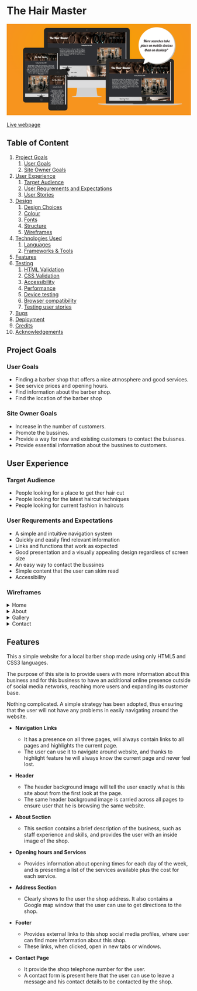 # The Hair Master

![Mockup image](docs/am-i-responsive.png)

[Live webpage](https://r-moruju.github.io/CI_PP1_TH/index.html)

## Table of Content

1. [Project Goals](#project-goals)
    1. [User Goals](#user-goals)
    2. [Site Owner Goals](#site-owner-goals)
2. [User Experience](#user-experience)
    1. [Target Audience](#target-audience)
    2. [User Requrements and Expectations](#user-requrements-and-expectations)
    3. [User Stories](#user-stories)
3. [Design](#design)
    1. [Design Choices](#design-choices)
    2. [Colour](#colours)
    3. [Fonts](#fonts)
    4. [Structure](#structure)
    5. [Wireframes](#wireframes)
4. [Technologies Used](#technologies-used)
    1. [Languages](#languages)
    2. [Frameworks & Tools](#frameworks-&-tools)
5. [Features](#features)
6. [Testing](#validation)
    1. [HTML Validation](#HTML-validation)
    2. [CSS Validation](#CSS-validation)
    3. [Accessibility](#accessibility)
    4. [Performance](#performance)
    5. [Device testing](#performing-tests-on-various-devices)
    6. [Browser compatibility](#browser-compatability)
    7. [Testing user stories](#testing-user-stories)
8. [Bugs](#Bugs)
9. [Deployment](#deployment)
10. [Credits](#credits)
11. [Acknowledgements](#acknowledgements)

## Project Goals 

### User Goals
- Finding a barber shop that offers a nice atmosphere and good services.
- See service prices and opening hours.
- Find information about the barber shop.
- Find the location of the barber shop

### Site Owner Goals
- Increase in the number of customers.
- Promote the bussines.
- Provide a way for new and existing customers to contact the buissnes.
- Provide essential information about the bussines to customers.

## User Experience

### Target Audience
- People looking for a place to get ther hair cut
- People looking for the latest haircut techniques
- People looking for current fashion in haircuts

### User Requrements and Expectations

- A simple and intuitive navigation system
- Quickly and easily find relevant information
- Links and functions that work as expected
- Good presentation and a visually appealing design regardless of screen size
- An easy way to contact the bussines
- Simple content that the user can skim read
- Accessibility

### Wireframes

<details><summary>Home</summary>
<img src="docs/wireframes/wireframe-home.png">
</details>
<details><summary>About</summary>
<img src="docs/wireframes/wireframe-about-page.png">
</details>
<details><summary>Gallery</summary>
<img src="docs/wireframes/wireframe-gallery-page.png">
</details>
<details><summary>Contact</summary>
<img src="docs/wireframes/wireframe-contact-page.png">
</details>

## Features

This a simple website for a local barber shop made using only HTML5 and CSS3 languages.

The purpose of this site is to provide users with more information about this business and for this business to have an additional online presence outside of social media networks, reaching more users and expanding its customer base.

Nothing complicated. A simple strategy has been adopted, thus ensuring that the user will not have any problems in easily navigating around the website.

- __Navigation Links__

    - It has a presence on all three pages, will always contain links to all pages and highlights the current page.
    - The user can use it to navigate around website, and thanks to highlight feature he will always know the current page and never feel lost.

- __Header__

    - The header background image will tell the user exactly what is this site about from the first look at the page.
    - The same header background image is carried across all pages to ensure user that he is browsing the same website.

- __About Section__

    - This section contains a brief description of the business, such as staff experience and skills, and provides the user with an inside image of the shop.

- __Opening hours and Services__

    - Provides information about opening times for each day of the week, and is presenting a list of the services available plus the cost for each service.

- __Address Section__

    - Clearly shows to the user the shop address. It also contains a Google map window that the user can use to get directions to the shop.

- __Footer__

    - Provides external links to this shop social media profiles, where user can find more information about this  shop.
    - These links, when clicked, open in new tabs or windows.

- __Contact Page__

    - It provide the shop telephone number for the user.
    - A contact form is present here that the user can use to leave a message and his contact details to be contacted by the shop.